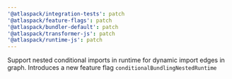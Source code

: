 ```yaml
---
'@atlaspack/integration-tests': patch
'@atlaspack/feature-flags': patch
'@atlaspack/bundler-default': patch
'@atlaspack/transformer-js': patch
'@atlaspack/runtime-js': patch
---
```


Support nested conditional imports in runtime for dynamic import edges in graph. Introduces a new feature flag `conditionalBundlingNestedRuntime`
